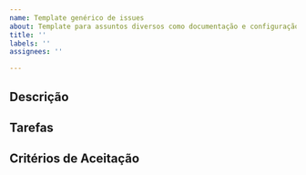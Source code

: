 ```yaml
---
name: Template genérico de issues
about: Template para assuntos diversos como documentação e configuração de ferramentas
title: ''
labels: ''
assignees: ''

---
```


## Descrição

<!-- Descrever de forma sucinta os diversos aspectos da issue: motivação e objetivo  -->
<!-- Exemplo: Com o objetivo de <motivação>, essa issue busca <objetivo> -->

## Tarefas

<!-- Enumerar as tarefas necessárias para concluir a issue -->
<!-- - [ ] Tarefa 1. -->

## Critérios de Aceitação

<!-- Enumerar os critérios de aceitação dessa issue -->
<!-- - Exemplo 1. -->

<!-- ## Observações -->

<!-- Informações adicionais que ajudem no desenvolvimento da issue. -->